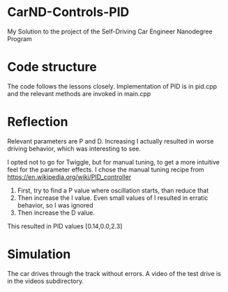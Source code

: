 # CarND-Controls-PID
My Solution to the project of the Self-Driving Car Engineer Nanodegree Program

# Code structure

The code follows the lessons closely. Implementation of PID is in pid.cpp and the relevant
methods are invoked in main.cpp

# Reflection

Relevant parameters are P and D. Increasing I actually resulted in worse driving behavior, which was interesting
to see.

I opted not to go for Twiggle, but for manual tuning, to get a more intuitive feel for the parameter effects.
I chose the manual tuning recipe from https://en.wikipedia.org/wiki/PID_controller

1. First, try to find a P value where oscillation starts, than reduce that
2. Then increase the I value. Even small values of I resulted in erratic behavior, so I was ignored
3. Then increase the D value.

This resulted in PID values [0.14,0.0,2.3]

# Simulation

The car drives through the track without errors. A video of the test drive is in the videos subdirectory.

